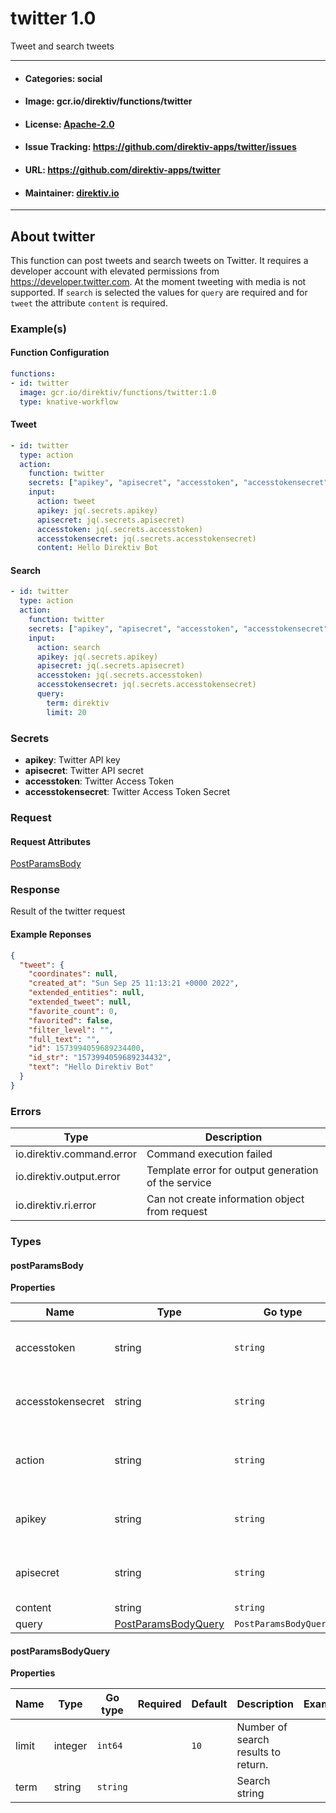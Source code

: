 
# twitter 1.0

Tweet and search tweets

---
- #### Categories: social
- #### Image: gcr.io/direktiv/functions/twitter 
- #### License: [Apache-2.0](https://www.apache.org/licenses/LICENSE-2.0)
- #### Issue Tracking: https://github.com/direktiv-apps/twitter/issues
- #### URL: https://github.com/direktiv-apps/twitter
- #### Maintainer: [direktiv.io](https://www.direktiv.io) 
---

## About twitter

This function can post tweets and search tweets on Twitter.  It requires a developer account with elevated permissions from https://developer.twitter.com. At the moment tweeting with media is not supported.
If `search` is selected the values for `query` are required and for `tweet` the attribute `content` is required.

### Example(s)
  #### Function Configuration
```yaml
functions:
- id: twitter
  image: gcr.io/direktiv/functions/twitter:1.0
  type: knative-workflow
```
   #### Tweet
```yaml
- id: twitter
  type: action
  action:
    function: twitter
    secrets: ["apikey", "apisecret", "accesstoken", "accesstokensecret"]
    input: 
      action: tweet
      apikey: jq(.secrets.apikey)
      apisecret: jq(.secrets.apisecret)
      accesstoken: jq(.secrets.accesstoken)
      accesstokensecret: jq(.secrets.accesstokensecret)
      content: Hello Direktiv Bot
```
   #### Search
```yaml
- id: twitter
  type: action
  action:
    function: twitter
    secrets: ["apikey", "apisecret", "accesstoken", "accesstokensecret"]
    input: 
      action: search
      apikey: jq(.secrets.apikey)
      apisecret: jq(.secrets.apisecret)
      accesstoken: jq(.secrets.accesstoken)
      accesstokensecret: jq(.secrets.accesstokensecret)
      query:
        term: direktiv
        limit: 20
```

   ### Secrets


- **apikey**: Twitter API key
- **apisecret**: Twitter API secret
- **accesstoken**: Twitter Access Token
- **accesstokensecret**: Twitter Access Token Secret






### Request



#### Request Attributes
[PostParamsBody](#post-params-body)

### Response
  Result of the twitter request
#### Example Reponses
    
```json
{
  "tweet": {
    "coordinates": null,
    "created_at": "Sun Sep 25 11:13:21 +0000 2022",
    "extended_entities": null,
    "extended_tweet": null,
    "favorite_count": 0,
    "favorited": false,
    "filter_level": "",
    "full_text": "",
    "id": 1573994059689234400,
    "id_str": "1573994059689234432",
    "text": "Hello Direktiv Bot"
  }
}
```

### Errors
| Type | Description
|------|---------|
| io.direktiv.command.error | Command execution failed |
| io.direktiv.output.error | Template error for output generation of the service |
| io.direktiv.ri.error | Can not create information object from request |


### Types
#### <span id="post-params-body"></span> postParamsBody

  



**Properties**

| Name | Type | Go type | Required | Default | Description | Example |
|------|------|---------|:--------:| ------- |-------------|---------|
| accesstoken | string| `string` | ✓ | | API-Key for Twitter developer account |  |
| accesstokensecret | string| `string` | ✓ | | API-Secret for Twitter developer account |  |
| action | string| `string` | ✓ | | Post a tweet or search tweets with `query` |  |
| apikey | string| `string` | ✓ | | API-Key for Twitter developer account |  |
| apisecret | string| `string` | ✓ | | API-Secret for Twitter developer account |  |
| content | string| `string` |  | |  |  |
| query | [PostParamsBodyQuery](#post-params-body-query)| `PostParamsBodyQuery` |  | |  |  |


#### <span id="post-params-body-query"></span> postParamsBodyQuery

  



**Properties**

| Name | Type | Go type | Required | Default | Description | Example |
|------|------|---------|:--------:| ------- |-------------|---------|
| limit | integer| `int64` |  | `10`| Number of search results to return. |  |
| term | string| `string` |  | | Search string |  |

 

